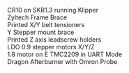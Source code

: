 CR10 on SKR1.3 running Klipper  
Zyltech Frame Brace  
Printed X/Y belt tensioners  
Y Stepper mount brace  
Printed Z axis leadscrew holders  
LDO 0.9 stepper motors X/Y/Z  
1.8 motor on E 
TMC2209 in UART Mode  
Dragon Afterburner with Omron Probe    

